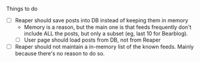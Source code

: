 Things to do

- [ ] Reaper should save posts into DB instead of keeping them in memory
    - Memory is a reason, but the main one is that feeds frequently don't
      include ALL the posts, but only a subset (eg, last 10 for Bearblog).
    - [ ] User page should load posts from DB, not from Reaper 
- [ ] Reaper should not maintain a in-memory list of the known feeds. Mainly
  because there's no reason to do so.